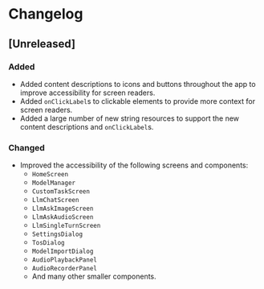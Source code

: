 # Changelog

## [Unreleased]

### Added

-   Added content descriptions to icons and buttons throughout the app to improve accessibility for screen readers.
-   Added `onClickLabel`s to clickable elements to provide more context for screen readers.
-   Added a large number of new string resources to support the new content descriptions and `onClickLabel`s.

### Changed

-   Improved the accessibility of the following screens and components:
    -   `HomeScreen`
    -   `ModelManager`
    -   `CustomTaskScreen`
    -   `LlmChatScreen`
    -   `LlmAskImageScreen`
    -   `LlmAskAudioScreen`
    -   `LlmSingleTurnScreen`
    -   `SettingsDialog`
    -   `TosDialog`
    -   `ModelImportDialog`
    -   `AudioPlaybackPanel`
    -   `AudioRecorderPanel`
    -   And many other smaller components.
